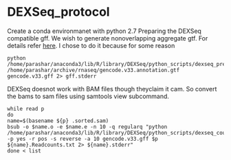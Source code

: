 # DEXSeq_protocol
Create a conda environmanet with python 2.7
Preparing the DEXSeq compatible gff.
We wish to generate nonoverlapping aggregate gtf. For details refer [here](http://seqanswers.com/forums/showthread.php?t=41551). I chose to do it because for some reason 

    python /home/parashar/anaconda3/lib/R/library/DEXSeq/python_scripts/dexseq_prepare_annotation.py /home/parashar/archive/rnaseq/gencode.v33.annotation.gtf gencode.v33.gff 2> gff.stderr


DEXSeq doesnot work with BAM files though theyclaim it cam. So convert the bams to sam files using samtools view subcommand.

    while read p
    do
    name=$(basename ${p} .sorted.sam)
    bsub -o $name.o -e $name.e -n 10 -q regularq "python /home/parashar/anaconda3/lib/R/library/DEXSeq/python_scripts/dexseq_count.py -p yes -r pos -s reverse -a 10 gencode.v33.gff $p ${name}.Readcounts.txt 2> ${name}.stderr"
    done < list

